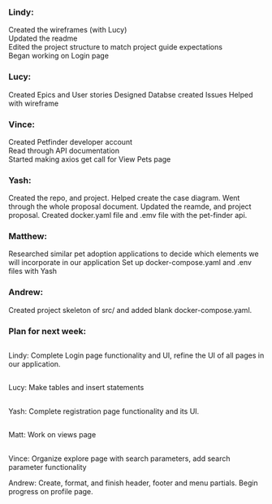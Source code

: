 ### Lindy:  
Created the wireframes (with Lucy)  
Updated the readme  
Edited the project structure to match project guide expectations  
Began working on Login page

### Lucy:
Created Epics and User stories
Designed Databse
created Issues
Helped with wireframe

### Vince:  
Created Petfinder developer account   
Read through API documentation  
Started making axios get call for View Pets page

### Yash:
Created the repo, and project. Helped create the case diagram. Went through the whole proposal document.
Updated the reamde, and project proposal.
Created docker.yaml file and .emv file with the pet-finder api.

### Matthew: 
Researched similar pet adoption applications to decide which elements we will incorporate in our application
Set up docker-compose.yaml and .env files with Yash

### Andrew:
Created project skeleton of src/ and added blank docker-compose.yaml.

### Plan for next week:  
##
Lindy: Complete Login page functionality and UI, refine the UI of all pages in our application.
##
Lucy: Make tables and insert statements
##
Yash: Complete registration page functionality and its UI.
##
Matt: Work on views page
##
Vince:  Organize explore page with search parameters, add search parameter functionality

Andrew: Create, format, and finish header, footer and menu partials. Begin progress on profile page.




